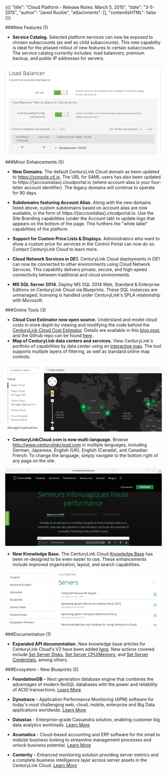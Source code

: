 {{{
  "title": "Cloud Platform - Release Notes: March 5, 2015",
  "date": "3-5-2015",
  "author": "Jared Ruckle",
  "attachments": [],
  "contentIsHTML": false
}}}

###New Features (1)

* **Service Catalog.** Selected platform services can now be exposed to chosen subaccounts (as well as child subaccounts). This new capability is ideal for the phased rollout of new features to certain subaccounts. The service catalog currently includes: load balancers, premium backup, and public IP addresses for servers.

![Service Catalog](../images/service-catalog-01.png)

###Minor Enhancements (5)</strong>

* **New Domains.** The default CenturyLink Cloud domain as been updated to https://console.ctl.io.  The URL for SAML users has also been updated to https://[accountalias].cloudportal.io (where account alias is your four-letter account identifier). The legacy domains will continue to operate for 90 days.

* **Subdomains featuring Account Alias.** Along with the new domains listed above, custom subdomains based on account alias are now available, in the form of https://[accountalias].cloudportal.io. Use the Site Branding capabilities (under the Account tab) to update logo that appears on the bottom of the page. This furthers the "white label" capabilities of the platform.

* **Support for Custom Price Lists & Displays.** Administrators who want to show a custom price for services in the Control Portal can now do so. Contact CenturyLink Cloud to learn more.

* **Cloud Network Services in DE1.** CenturyLink Cloud deployments in DE1 can now be connected to other environments using Cloud Network Services.  This capability delivers private, secure, and high-speed connectivity between traditional and cloud environments.
* **MS SQL Server 2014.** Deploy MS SQL 2014 Web, Standard & Enterprise Editions on CenturyLink Cloud via Blueprints.  These SQL instances are unmanaged; licensing is handled under CenturyLink's SPLA relationship with Microsoft.

###Online Tools (3)

* **Cloud Cost Estimator now open source.** Understand and model cloud costs in more depth by viewing and modifying the code behind the [CenturyLink Cloud Cost Estimator](www.centurylinkcloud.com/estimator)</a>. Details are available in this [blog post](www.centurylinkcloud.com/blog/post/cloud-services-estimator-now-open-source), and the Github repo can be found [here](www.github.com/CenturyLinkCloud/PriceEstimator).
* **Map of CenturyLink data centers and services.** View CenturyLink's portfolio of capabilities by data center using an [interactive map](www.centurylinkcloud.com/data-centersonline).  The tool supports multiple layers of filtering, as well as standard online map controls.

![Online Map of Services & Locations](../images/datacenter-capabilities-map-01.png)

* **CenturyLinkCloud.com is now multi-language.** Browse http://www.centurylinkcloud.com in multiple languages, including German, Japanese, English (UK), English (Canada), and Canadian French. To change the language, simply navigate to the bottom right of any page on the site.

![Multi-language Site](../images/multilanguage-website-01.png)
* **New Knowledge Base.** The CenturyLink Cloud [Knowledge Base](www.centurylinkcloud.com/knowledge-base) has been re-designed to be even easier to use. These enhancements include improved organization, layout, and search capabilities.

![Online Knowledge Base](../images/knowledge-base-online-01.png)

###Documentation (1)
* **Expanded API documentation.** New knowledge base articles for CenturyLink Cloud's V2 have been added [here](www.centurylinkcloud.com/api-docs/v2/).  New actions covered include [Set Server Disks](www.centurylinkcloud.com/api-docs/v2#servers-set-server-disks), [Set Server CPU/Memory](www.centurylinkcloud.com/api-docs/v2#ervers-set-server-cpumemory), and [Set Server Credentials](www.centurylinkcloud.com/api-docs/v2#servers-set-server-credentials), among others.

###Ecosystem - New Blueprints (5)

* **FoundationDB** – Next generation database engine that combines the advantages of modern NoSQL databases with the power and reliability of ACID transactions. [Learn More](www.centurylinkcloud.com/knowledge-base/ecosystem-partners/getting-started-with-foundationdb-blueprint)

* **Dynatrace** – Application Performance Monitoring (APM) software for today's most challenging web, cloud, mobile, enterprise and Big Data applications worldwide.
[Learn More](www.centurylinkcloud.com/knowledge-base/ecosystem-partners/getting-started-with-dynatrace-blueprints)

* **Datastax** - Enterprise–grade Cassandra solution, enabling customer big data analytics workloads.
[Learn More](www.centurylinkcloud.com/knowledge-base/ecosystem-partners/getting-started-with-datastax-blueprint)

* **Acumatica** - Cloud–based accounting and ERP software for the small to midsize business looking to streamline management processes and unlock business potential. [Learn More](www.centurylinkcloud.com/knowledge-base/ecosystem-partners/getting-started-with-acumatica-erp-blueprint)

* **Centerity** – Enhanced monitoring solution providing server metrics and a complete business intelligence layer across  server assets in the CenturyLink Cloud. [Learn More](www.centurylinkcloud.com/knowledge-base/ecosystem-partners/getting-started-with-centerity-blueprints)
